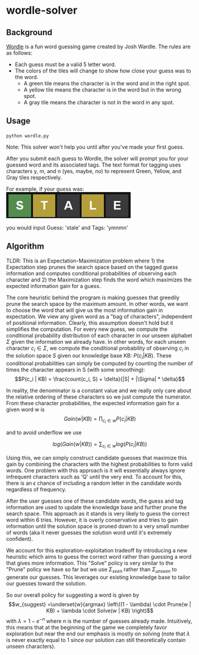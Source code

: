 # wordle-solver

## Background

[Wordle](https://www.nytimes.com/games/wordle/index.html) is a fun word guessing game created by Josh Wardle. The rules are as follows:

- Each guess must be a valid 5 letter word.  
- The colors of the tiles will change to show how close your guess was to the word.
  - A green tile means the character is in the word and in the right spot.
  - A yellow tile means the character is in the word but in the wrong spot.  
  - A gray tile means the character is not in the word in any spot. 
 
 
## Usage
`python wordle.py`  

Note: This solver won't help you until after you've made your first guess.

After you submit each guess to Wordle, the solver will prompt you for your guessed word and its associated tags. The text format for tagging uses characters y, m, and n (yes, maybe, no) to represent Green, Yellow, and Gray tiles respectively.  

For example, if your guess was:  
![Wordle guess: Stale with a green box around S, yellow boxes around T and L, and gray boxes around A and E](/images/Stale.png)  

you would input Guess: 'stale' and Tags: 'ymnmn'

## Algorithm

TLDR: This is an Expectation-Maximization problem where 1) the Expectation step prunes the search space based on the tagged guess information and computes conditional probabilities of observing each character and 2) the Maximization step finds the word which maximizes the expected information gain for a guess.

The core heuristic behind the program is making guesses that greedily prune the search space by the maximum amount. In other words, we want to choose the word that will give us the most information gain in expectation. We view any given word as a "bag of characters", independent of positional information. Clearly, this assumption doesn't hold but it simplifies the computation. For every new guess, we compute the conditional probability distribution of each character in our unseen alphabet $\Sigma$ given the information we already have. In other words, for each unseen character $c_i \in \Sigma$, we compute the conditional probability of observing $c_i$ in the solution space $S$ given our knowledge base KB: $P(c_i | KB)$. These conditional probabilities can simply be computed by counting the number of times the character appears in S (with some smoothing): $$P(c_i | KB) = \frac{count(c_i, S) + \delta}{|S| + |\Sigma| * \delta}$$

In reality, the denominator is a constant value and we really only care about the relative ordering of these characters so we just compute the numerator. From these character probabilities, the expected information gain for a given word w is $$Gain(w | KB) = \prod_{c_i \in w} P(c_i | KB)$$ 

and to avoid underflow we use

$$log(Gain(w | KB)) = \sum_{c_i \in w} log( P(c_i | KB) )$$

Using this, we can simply construct candidate guesses that maximize this gain by combining the characters with the highest probabilities to form valid words. One problem with this approach is it will essentially always ignore infrequent characters such as 'Q' until the very end. To account for this, there is an $\epsilon$ chance of including a random letter in the candidate words regardless of frequency.

After the user guesses one of these candidate words, the guess and tag information are used to update the knowledge base and further prune the search space. This approach as it stands is very likely to guess the correct word within 6 tries. However, it is overly conservative and tries to gain information until the solution space is pruned down to a very small number of words (aka it never guesses the solution word until it's extremely confident).

We account for this exploration-exploitation tradeoff by introducing a new heuristic which aims to guess the correct word rather than guessing a word that gives more information. This "Solve" policy is very similar to the "Prune" policy we have so far but we use $\Sigma_{seen}$ rather than $\Sigma_{unseen}$ to generate our guesses. This leverages our existing knowledge base to tailor our guesses toward the solution.  

So our overall policy for suggesting a word is given by $$w_{suggest} =\underset{w}{argmax} \left\((1 - \lambda) \cdot Prune(w | KB) + \lambda \cdot Solve(w | KB) \right)$$ with $\lambda = 1 - e^{-n}$ where n is the number of guesses already made. Intuitively, this means that at the beginning of the game we completely favor exploration but near the end our emphasis is mostly on solving (note that $\lambda$ is never exactly equal to 1 since our solution can still theoretically contain unseen characters).
